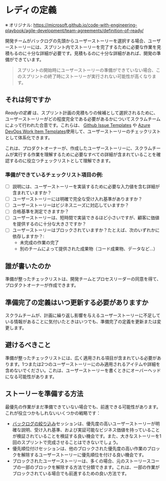 # レディの定義

※ オリジナル: https://microsoft.github.io/code-with-engineering-playbook/agile-development/team-agreements/definition-of-ready/

開発チームがバックログの先頭からユーザーストーリーを選択する場合、ユーザーストーリーには、スプリント内でストーリーを完了するために必要な作業を見積もるのに十分な詳細が必要です。見積もるのに十分な詳細があれば、開発の準備ができています。

> スプリントの開始時にユーザーストーリーの準備ができていない場合、このスプリントの終了時にストーリーが実行されない可能性が高くなります。

## それは何ですか

*Readyの定義* は、スプリント計画の見積もりの​​候補として選択されるために、ユーザーストーリーがどの程度完全である必要があるかについてスクラムチームによって行われた合意です。これらは、  [Github Issue Templates](https://help.github.com/en/github/building-a-strong-community/configuring-issue-templates-for-your-repository) や [Azure DevOps Work Item Templates](https://docs.microsoft.com/en-us/azure/devops/boards/backlogs/work-item-template?view=azure-devops&tabs=browser)使用して、ユーザーストーリーのチェックリストとして体系化できます。

これは、プロダクトオーナーが、作成したユーザーストーリーに、スクラムチームが実行する作業を理解するために必要なすべての詳細が含まれていることを確認するのに役立つチェックリストとして理解できます。

### 準備ができているチェックリスト項目の例:

* [ ] 説明には、ユーザーストーリーを実装するために必要な入力値を含む詳細が含まれていますか？
* [ ] ユーザーストーリーには明確で完全な受け入れ基準がありますか？
* [ ] ユーザーストーリーはビジネスニーズに対応していますか？
* [ ] 合格基準を測定できますか？
* [ ] ユーザーストーリーは、短時間で実装できるほど小さいですが、顧客に価値を提供するのに十分な大きさですか？
* [ ] ユーザーストーリーはブロックされていますか？たとえば、次のいずれかに依存しますか？:
  * 未完成の作業の完了
  * 別のチームによって提供された成果物（コード成果物、データなど...）

## 誰が書いたのか

準備が整ったチェックリストは、開発チームとプロセスリーダーの同意を得て、プロダクトオーナーが作成できます。

## 準備完了の定義はいつ更新する必要がありますか

スクラムチームが、計画に繰り返し影響を与えるユーザーストーリーに不足している情報があることに気付いたときはいつでも、準備完了の定義を更新または変更します。

## 避けるべきこと

準備が整ったチェックリストには、広く適用される項目が含まれている必要があります。1つまたは2つのユーザーストーリーにのみ適用されるアイテムや詳細を含めないでください。これは、ユーザーストーリーを書くときにオーバーヘッドになる可能性があります。

## ストーリーを準備する方法

最優先の作業がまだ準備できていない場合でも、前進できる可能性があります。これが役立つかもしれないいくつかの戦略です：

* [バックログの絞り込み](../backlog-management/backlog-refinement.md)セッションは、優先度の高いユーザーストーリーが明確な説明、受け入れ基準、および実証可能なビジネス価値を持っていることが検証されていることを検証する良い機会です。また、大きなストーリーを1回のスプリントで完成させることはできないでしょう。
* 優先順位付けセッションは、他のブロックされた優先度の高い作業のブロックを解除するユーザーストーリーに優先順位を付ける良い機会です。
* ブロックされたユーザーストーリーは、多くの場合、元のストーリースコープの一部のブロックを解除する方法で分類できます。これは、一部の作業がブロックされている場合でも前進するための良い方法です。

